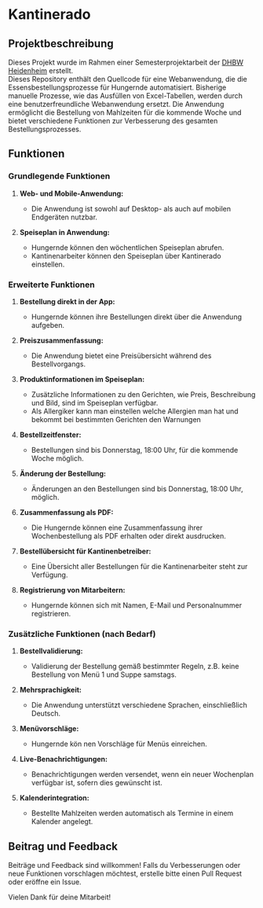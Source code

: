 # Kantinerado

## Projektbeschreibung

Dieses Projekt wurde im Rahmen einer Semesterprojektarbeit der [DHBW Heidenheim](https://www.heidenheim.dhbw.de/startseite) erstellt.  
Dieses Repository enthält den Quellcode für eine Webanwendung, die die Essensbestellungsprozesse für Hungernde automatisiert. Bisherige manuelle Prozesse, wie das Ausfüllen von Excel-Tabellen, werden durch eine benutzerfreundliche Webanwendung ersetzt. Die Anwendung ermöglicht die Bestellung von Mahlzeiten für die kommende Woche und bietet verschiedene Funktionen zur Verbesserung des gesamten Bestellungsprozesses.

## Funktionen

### Grundlegende Funktionen

1. **Web- und Mobile-Anwendung:**
   - Die Anwendung ist sowohl auf Desktop- als auch auf mobilen Endgeräten nutzbar.

2. **Speiseplan in Anwendung:**
   - Hungernde können den wöchentlichen Speiseplan  abrufen.
   - Kantinenarbeiter können den Speiseplan über Kantinerado einstellen.


### Erweiterte Funktionen

1. **Bestellung direkt in der App:**
   - Hungernde können ihre Bestellungen direkt über die Anwendung aufgeben.

2. **Preiszusammenfassung:**
   - Die Anwendung bietet eine Preisübersicht während des Bestellvorgangs.

3. **Produktinformationen im Speiseplan:**
   - Zusätzliche Informationen zu den Gerichten, wie Preis, Beschreibung und Bild, sind im Speiseplan verfügbar.
   - Als Allergiker kann man einstellen welche Allergien man hat und bekommt bei bestimmten Gerichten den Warnungen

4. **Bestellzeitfenster:**
   - Bestellungen sind bis Donnerstag, 18:00 Uhr, für die kommende Woche möglich.

5. **Änderung der Bestellung:**
   - Änderungen an den Bestellungen sind bis Donnerstag, 18:00 Uhr, möglich.

6. **Zusammenfassung als PDF:**
   - Die Hungernde können eine Zusammenfassung ihrer Wochenbestellung als PDF erhalten oder direkt ausdrucken.

7. **Bestellübersicht für Kantinenbetreiber:**
    - Eine Übersicht aller Bestellungen für die Kantinenarbeiter steht zur Verfügung.

8. **Registrierung von Mitarbeitern:**
    - Hungernde können sich mit Namen, E-Mail und Personalnummer registrieren.

### Zusätzliche Funktionen (nach Bedarf)

1. **Bestellvalidierung:**
    - Validierung der Bestellung gemäß bestimmter Regeln, z.B. keine Bestellung von Menü 1 und Suppe samstags.

2. **Mehrsprachigkeit:**
    - Die Anwendung unterstützt verschiedene Sprachen, einschließlich Deutsch.

3. **Menüvorschläge:**
    - Hungernde kön nen Vorschläge für Menüs einreichen.

4. **Live-Benachrichtigungen:**
    - Benachrichtigungen werden versendet, wenn ein neuer Wochenplan verfügbar ist, sofern dies gewünscht ist.

5. **Kalenderintegration:**
    - Bestellte Mahlzeiten werden automatisch als Termine in einem Kalender angelegt.


## Beitrag und Feedback

Beiträge und Feedback sind willkommen! Falls du Verbesserungen oder neue Funktionen vorschlagen möchtest, erstelle bitte einen Pull Request oder eröffne ein Issue.

Vielen Dank für deine Mitarbeit!
